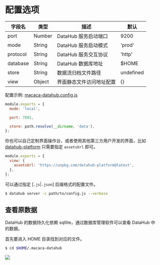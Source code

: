 # 配置选项

| 字段名       | 类型     | 描述                        | 默认      |
| ------------ | -------- | ------------------------- | -------- |
| port         | Number   | DataHub 服务启动端口        | 9200      |
| mode         | String   | DataHub 服务启动模式        | 'prod'    |
| protocol     | String   | DataHub 服务交互协议        | 'http'    |
| database     | String   | DataHub 数据库地址          | $HOME     |
| store        | String   | 数据流归档文件路径           | undefined |
| view         | Object   | 界面静态文件访问地址配置      | {}        |

配置示例: [macaca-datahub.config.js](./macaca-datahub.config.js)

```javascript
module.exports = {
  mode: 'local',

  port: 7001,

  store: path.resolve(__dirname, 'data'),
};
```

你也可以自己定制界面操作台，或者使用其他第三方用户开发的界面，比如 [datahub-platform](//github.com/zhuyali/datahub-platform) 只需要指定 `assetsUrl` 即可。

```javascript
module.exports = {
  view: {
    assetsUrl: 'https://unpkg.com/datahub-platform@latest',
  },
};

```

可以通过指定 [`.js`|`.json`] 后缀格式的配置文件。

```bash
$ datahub server -c path/to/config.js --verbose
```

## 查看原数据

DataHub 的数据持久化依赖 sqllite，通过数据库管理软件可以查看 DataHub 中的数据。

首先要进入 HOME 目录找到对应的文件。

```bash
$ cd $HOME/.macaca-datahub
```

![](/macaca-datahub/assets/datahub-sqllite.png)

